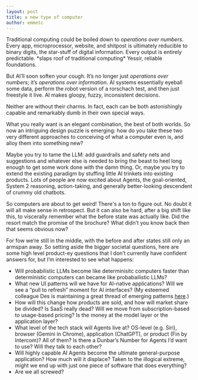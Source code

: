 ```yaml
---
layout: post
title: a new type of computer
author: emmetc
---
```


Traditional computing could be boiled down to *operations over numbers*. Every app, microprocessor, website, and shitpost is ultimately reducible to binary digits, the star-stuff of digital information. Every output is entirely predictable. \*slaps roof of traditional computing\* Yessir, reliable foundations.

But AI’ll soon soften your cough. It’s no longer just *operations over numbers*; it’s *operations over information*. AI systems essentially eyeball some data, perform the robot version of a rorschach test, and then just freestyle it live. AI makes gloopy, fuzzy, inconsistent decisions.

Neither are without their charms. In fact, each can be both astonishingly capable and remarkably dumb in their own special ways.

What you really want is an elegant combination, the best of both worlds. So now an intriguing design puzzle is emerging: how do you take these two very different approaches to conceiving of what a computer even is, and alloy them into something new? 

Maybe you try to tame the LLM: add guardrails and safety nets and suggestions and whatever else is needed to bring the beast to heel long enough to get some work done with the damn thing. Or, maybe you try to extend the existing paradigm by stuffing little AI trinkets into existing products. Lots of people are now excited about Agents, the goal-oriented, System 2 reasoning, action-taking, and generally better-looking descendent of crummy old chatbots.

So computers are about to get weird! There's a ton to figure out. No doubt it will all make sense in retrospect. But it can also be hard, after a big shift like this, to viscerally remember what the before state was actually like. Did the resort match the promise of the brochure? What didn’t you know back then that seems obvious now?

For fow we’re still in the middle, with the before and after states still only an armspan away. So setting aside the bigger societal questions, here are some high level product-ey questions that I don’t currently have confident answers for, but I’m interested to see what happens:

* Will probabilistic LLMs become like determinisitc computers faster than deterministic computers can became like probabailistic LLMs?
* What new UI patterns will we have for AI-native applications? Will we see a “pull to refresh” moment for AI interfaces? (My esteemed colleague Des is maintaining a great thread of emerging patterns [here](https://x.com/destraynor/status/1861885194430484988).)
* How will this change how products are sold, and how will market share be divided? Is SaaS really dead? Will we move from subscription-based to usage-based pricing? Is the money at the model layer or the application layer?
* What level of the tech stack will Agents live at? OS-level (e.g. Siri), browser (Gemini in Chrome), application (ChatGPT), or product (Fin by Intercom)? All of them? Is there a Dunbar’s Number for Agents I’d want to use? Will they talk to each other?
* Will highly capable AI Agents become the ultimate general-purpose application? How much will it displace? Taken to the illogical extreme, might we end up with just one piece of software that does everything?
* Are we all screwed?
